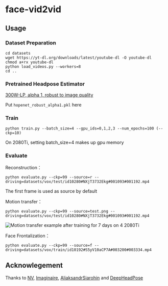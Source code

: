 # face-vid2vid

## Usage

### Dataset Preparation

```shell
cd datasets
wget https://yt-dl.org/downloads/latest/youtube-dl -O youtube-dl
chmod a+rx youtube-dl
python load_videos.py --workers=8
cd ..
```

### Pretrained Headpose Estimator

[300W-LP, alpha 1, robust to image quality](https://drive.google.com/open?id=1m25PrSE7g9D2q2XJVMR6IA7RaCvWSzCR)

Put `hopenet_robust_alpha1.pkl` here

### Train

```shell
python train.py --batch_size=4 --gpu_ids=0,1,2,3 --num_epochs=100 (--ckp=10)
```

On 2080Ti, setting batch_size=4 makes up gpu memory

### Evaluate

Reconstruction：

```shell
python evaluate.py --ckp=99 --source=r --driving=datasets/vox/test/id10280#NXjT3732Ekg#001093#001192.mp4
```

The first frame is used as source by default

Motion transfer：

```shell
python evaluate.py --ckp=99 --source=test.png --driving=datasets/vox/test/id10280#NXjT3732Ekg#001093#001192.mp4
```

![Motion transfer example after training for 7 days on 4 2080Ti](output-8.gif) 

Face Frontalization：

```shell
python evaluate.py --ckp=99 --source=f --driving=datasets/vox/train/id10192#S5yV10aCP7A#003200#003334.mp4
```

## Acknowlegement
Thanks to [NV](https://github.com/NVlabs/face-vid2vid), [Imaginaire](https://github.com/NVlabs/imaginaire), [AliaksandrSiarohin](https://github.com/AliaksandrSiarohin/first-order-model) and [DeepHeadPose](https://github.com/DriverDistraction/DeepHeadPose)
